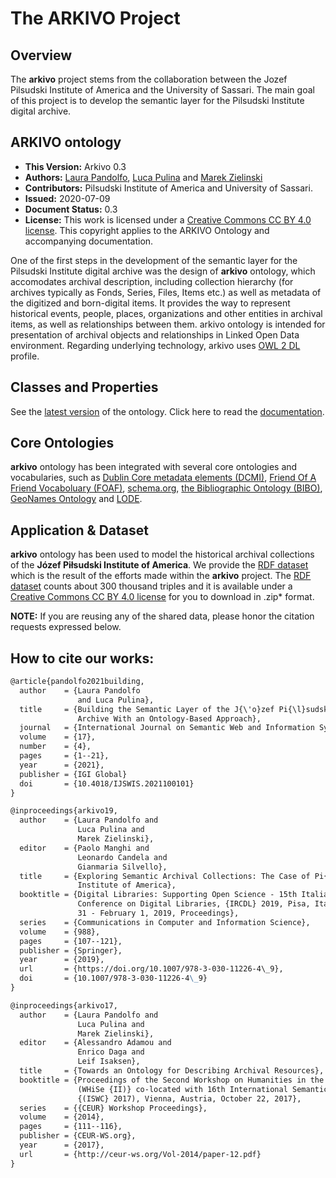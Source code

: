# The ARKIVO Project

## Overview
The **arkivo** project stems from the collaboration between the Jozef Pilsudski Institute of America and the University of Sassari. The main goal of this project is to develop the semantic layer for the Pilsudski Institute digital archive. 

## ARKIVO ontology

* **This Version:** Arkivo 0.3
* **Authors:** [Laura Pandolfo](mailto:lpandolfo@uniss.it), [Luca Pulina](mailto:lpulina@uniss.it) and [Marek Zielinski](mailto:MZielinski@pilsudski.org)
* **Contributors:** Pilsudski Institute of America and University of Sassari.
* **Issued:** 2020-07-09
* **Document Status:** 0.3
* **License:** This work is licensed under a [Creative Commons CC BY 4.0 license](https://creativecommons.org/licenses/by/4.0/). This copyright applies to the ARKIVO Ontology and accompanying documentation.

One of the first steps in the development of the semantic layer for the Pilsudski Institute digital archive was the design of **arkivo** ontology, which accomodates archival description, including collection hierarchy (for archives typically as Fonds, Series, Files, Items etc.) as well as metadata of the digitized and born-digital items. It provides the way to represent historical events, people, places, organizations and other entities in archival items, as well as relationships between them. arkivo ontology is intended for presentation of archival objects and relationships in Linked Open Data environment. Regarding underlying technology, arkivo uses [OWL 2 DL](http://www.w3.org/TR/owl2-overview/) profile.

## Classes and Properties

See the [latest version](https://github.com/ArkivoTeam/ARKIVO/blob/master/arkivo_0.2.owl) of the ontology.
Click here to read the [documentation](https://github.com/ArkivoTeam/ARKIVO/blob/master/documentation1.2.pdf).

## Core Ontologies 

**arkivo** ontology has been integrated with several core ontologies and vocabularies, such as [Dublin Core metadata elements (DCMI)](http://dublincore.org/documents/dcmi-terms/), [Friend Of A Friend Vocaboluary (FOAF)](http://xmlns.com/foaf/spec/), [schema.org](http://schema.org), [the Bibliographic Ontology (BIBO)](http://bibliontology.com), [GeoNames Ontology](http://www.geonames.org/ontology/documentation.html) and [LODE](http://linkedevents.org/ontology/). 

## Application & Dataset

**arkivo** ontology has been used to model the historical archival collections of the **Józef Piłsudski Institute of America**.
We provide the [RDF dataset](https://github.com/ArkivoTeam/ARKIVO/blob/master/Jo%CC%81zef_Pi%C5%82sudski_data.rdf.zip) which is the result of the efforts made within the **arkivo** project. The [RDF dataset](https://github.com/ArkivoTeam/ARKIVO/blob/master/Jo%CC%81zef_Pi%C5%82sudski_data.rdf.zip) counts about 300 thousand triples and it is available under a [Creative Commons CC BY 4.0 license](https://creativecommons.org/licenses/by/4.0/) for you to download in .zip* format. 

**NOTE:** If you are reusing any of the shared data, please honor the citation requests expressed below. 

## How to cite our works:
```markdown
@article{pandolfo2021building,
  author    = {Laura Pandolfo
               and Luca Pulina},
  title     = {Building the Semantic Layer of the J{\'o}zef Pi{\l}sudski Digital
               Archive With an Ontology-Based Approach},
  journal   = {International Journal on Semantic Web and Information Systems (IJSWIS)},
  volume    = {17},
  number    = {4},
  pages     = {1--21},
  year      = {2021},
  publisher = {IGI Global}
  doi       = {10.4018/IJSWIS.2021100101}
}
```
```markdown
@inproceedings{arkivo19,
  author    = {Laura Pandolfo and
               Luca Pulina and
               Marek Zielinski},
  editor    = {Paolo Manghi and
               Leonardo Candela and
               Gianmaria Silvello},
  title     = {Exploring Semantic Archival Collections: The Case of Pi{\l}sudski
               Institute of America},
  booktitle = {Digital Libraries: Supporting Open Science - 15th Italian Research
               Conference on Digital Libraries, {IRCDL} 2019, Pisa, Italy, January
               31 - February 1, 2019, Proceedings},
  series    = {Communications in Computer and Information Science},
  volume    = {988},
  pages     = {107--121},
  publisher = {Springer},
  year      = {2019},
  url       = {https://doi.org/10.1007/978-3-030-11226-4\_9},
  doi       = {10.1007/978-3-030-11226-4\_9}
}
```
```markdown
@inproceedings{arkivo17,
  author    = {Laura Pandolfo and
               Luca Pulina and
               Marek Zielinski},
  editor    = {Alessandro Adamou and
               Enrico Daga and
               Leif Isaksen},
  title     = {Towards an Ontology for Describing Archival Resources},
  booktitle = {Proceedings of the Second Workshop on Humanities in the Semantic Web
               (WHiSe {II)} co-located with 16th International Semantic Web Conference
               {(ISWC} 2017), Vienna, Austria, October 22, 2017},
  series    = {{CEUR} Workshop Proceedings},
  volume    = {2014},
  pages     = {111--116},
  publisher = {CEUR-WS.org},
  year      = {2017},
  url       = {http://ceur-ws.org/Vol-2014/paper-12.pdf}
}
```
